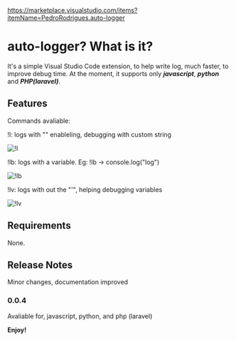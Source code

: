 https://marketplace.visualstudio.com/items?itemName=PedroRodrigues.auto-logger

# auto-logger? What is it?

It's a simple Visual Studio Code extension, to help write log, much faster, to improve debug time.
At the moment, it supports only ***javascript***, ***python*** and ***PHP(laravel)***.

## Features

Commands avaliable:

!l: logs with "" enableling, debugging with custom string


![!l](https://user-images.githubusercontent.com/61146730/190873585-b47b1d68-65a6-44fe-b7ba-98b190051db6.gif)



!lb: logs with a variable. Eg: !lb -> console.log("log")


![!lb](https://user-images.githubusercontent.com/61146730/190873604-87259f5c-c1ba-473a-9564-b5d6b34be072.gif)


!lv: logs with out the "'", helping debugging variables


![!lv](https://user-images.githubusercontent.com/61146730/190873744-fca610f0-4598-4aa7-8416-3e33244e56f8.gif)


## Requirements
None.


## Release Notes

Minor changes, documentation improved

### 0.0.4

Avaliable for, javascript, python, and php (laravel)


**Enjoy!**
